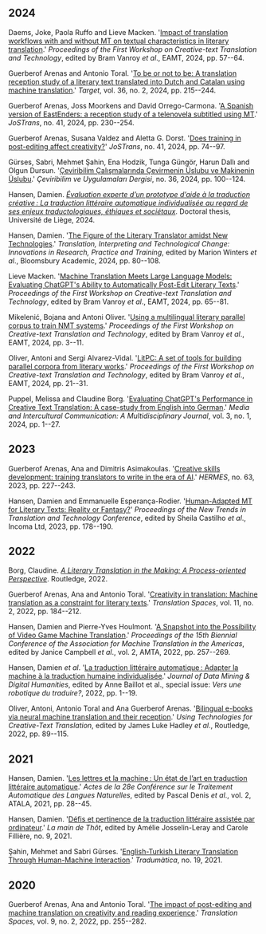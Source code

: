 ## 2024

Daems, Joke, Paola Ruffo and Lieve Macken. '[Impact of translation workflows with and without MT on textual characteristics in literary translation](https://aclanthology.org/2024.ctt-1.6/).' *Proceedings of the First Workshop on Creative-text Translation and Technology*, edited by Bram Vanroy *et al*., EAMT, 2024, pp. 57--64.

Guerberof Arenas and Antonio Toral. '[To be or not to be: A translation reception study of a literary text translated into Dutch and Catalan using machine translation](https://doi.org/10.1075/target.22134.gue).' *Target*, vol. 36, no. 2, 2024, pp. 215--244.

Guerberof Arenas, Joss Moorkens and David Orrego-Carmona. '[A Spanish version of EastEnders: a reception study of a telenovela subtitled using MT](https://doi.org/10.26034/cm.jostrans.2024.4724).' *JoSTrans*, no. 41, 2024, pp. 230--254.

Guerberof Arenas, Susana Valdez and Aletta G. Dorst. '[Does training in post-editing affect creativity?](https://doi.org/10.26034/cm.jostrans.2024.4712)' *JoSTrans*, no. 41, 2024, pp. 74--97.

Gürses, Sabri, Mehmet Şahin, Ena Hodzik, Tunga Güngör, Harun Dallı and Olgun Dursun. '[Çeviribilim Çalışmalarında Çevirmenin Üslubu ve Makinenin Üslubu](https://doi.org/10.37599/ceviri.1468718).' *Çeviribilim ve Uygulamaları Dergisi*, no. 36, 2024, pp. 100--124.

Hansen, Damien. *[Évaluation experte d’un prototype d’aide à la traduction créative : La traduction littéraire automatique individualisée au regard de ses enjeux traductologiques, éthiques et sociétaux](https://hdl.handle.net/2268/312631)*. Doctoral thesis, Université de Liège, 2024.

Hansen, Damien. '[The Figure of the Literary Translator amidst New Technologies](https://doi.org/10.5040/9781350212978.0012).' *Translation, Interpreting and Technological Change: Innovations in Research, Practice and Training*, edited by Marion Winters *et al*., Bloomsbury Academic, 2024, pp. 80--108.

Lieve Macken. '[Machine Translation Meets Large Language Models: Evaluating ChatGPT's Ability to Automatically Post-Edit Literary Texts](https://aclanthology.org/2024.ctt-1.7/).' *Proceedings of the First Workshop on Creative-text Translation and Technology*, edited by Bram Vanroy *et al*., EAMT, 2024, pp. 65--81.

Mikelenić, Bojana and Antoni Oliver. '[Using a multilingual literary parallel corpus to train NMT systems](https://aclanthology.org/2024.ctt-1.1/).' *Proceedings of the First Workshop on Creative-text Translation and Technology*, edited by Bram Vanroy *et al*., EAMT, 2024, pp. 3--11.

Oliver, Antoni and Sergi Alvarez-Vidal. '[LitPC: A set of tools for building parallel corpora from literary works](https://aclanthology.org/2024.ctt-1.3/).' *Proceedings of the First Workshop on Creative-text Translation and Technology*, edited by Bram Vanroy *et al*., EAMT, 2024, pp. 21--31.

Puppel, Melissa and Claudine Borg. '[Evaluating ChatGPT's Performance in Creative Text Translation: A case-study from English into German](https://doi.org/10.22034/mic.2024.480506.1023).' *Media and Intercultural Communication: A Multidisciplinary Journal*, vol. 3, no. 1, 2024, pp. 1--27.

## 2023

Guerberof Arenas, Ana and Dimitris Asimakoulas. '[Creative skills development: training translators to write in the era of AI](https://doi.org/10.7146/hjlcb.vi63.143078).' *HERMES*, no. 63, 2023, pp. 227--243.

Hansen, Damien and Emmanuelle Esperança-Rodier. '[Human-Adapted MT for Literary Texts: Reality or Fantasy?](http://acl-anthology.online/nettt-2022/)' *Proceedings of the New Trends in Translation and Technology Conference*, edited by Sheila Castilho *et al*., Incoma Ltd, 2023, pp. 178--190.

## 2022

Borg, Claudine. *[A Literary Translation in the Making: A Process-oriented Perspective](https://doi.org/10.4324/9781003150909)*. Routledge, 2022.

Guerberof Arenas, Ana and Antonio Toral. '[Creativity in translation: Machine translation as a constraint for literary texts](https://doi.org/10.1075/ts.21025.gue).' *Translation Spaces*, vol. 11, no. 2, 2022, pp. 184--212.

Hansen, Damien and Pierre-Yves Houlmont. '[A Snapshot into the Possibility of Video Game Machine Translation](https://aclanthology.org/2022.amta-upg.18).' *Proceedings of the 15th Biennial Conference of the Association for Machine Translation in the Americas*, edited by Janice Campbell *et al*., vol. 2, AMTA, 2022, pp. 257--269.

Hansen, Damien *et al*. '[La traduction littéraire automatique : Adapter la machine à la traduction humaine individualisée](https://doi.org/10.46298/jdmdh.9114).' *Journal of Data Mining & Digital Humanities*, edited by Anne Baillot et al., special issue: *Vers une robotique du traduire?*, 2022, pp. 1--19.

Oliver, Antoni, Antonio Toral and Ana Guerberof Arenas. '[Bilingual e-books via neural machine translation and their reception](https://doi.org/10.4324/9781003094159-5).' *Using Technologies for Creative-Text Translation*, edited by James Luke Hadley *et al*., Routledge, 2022, pp. 89--115.

## 2021

Hansen, Damien. '[Les lettres et la machine : Un état de l’art en traduction littéraire automatique](https://aclanthology.org/2021.jeptalnrecital-recital.3.pdf).' *Actes de la 28e Conférence sur le Traitement Automatique des Langues Naturelles*, edited by Pascal Denis *et al*., vol. 2, ATALA, 2021, pp. 28--45.

Hansen, Damien. '[Défis et pertinence de la traduction littéraire assistée par ordinateur](https://revues.univ-tlse2.fr/lamaindethot/index.php?id=982).' *La main de Thôt*, edited by Amélie Josselin-Leray and Carole Fillière, no. 9, 2021.

Şahin, Mehmet and Sabri Gürses. '[English-Turkish Literary Translation Through Human-Machine Interaction](https://doi.org/10.5565/rev/tradumatica.284 ).' *Tradumàtica*, no. 19, 2021.

## 2020

Guerberof Arenas, Ana and Antonio Toral. '[The impact of post-editing and machine translation on creativity and reading experience](https://doi.org/10.1075/ts.20035.gue).' *Translation Spaces*, vol. 9, no. 2, 2022, pp. 255--282.
